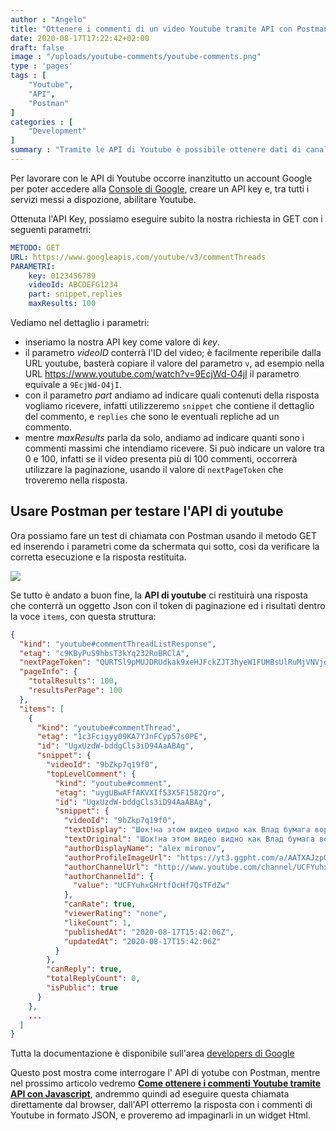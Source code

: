 ```yaml
---
author : "Angelo"
title: "Ottenere i commenti di un video Youtube tramite API con Postman"
date: 2020-08-17T17:22:42+02:00
draft: false
image : "/uploads/youtube-comments/youtube-comments.png"
type : 'pages'
tags : [
    "Youtube",
    "API",
    "Postman"
]
categories : [
    "Development"
]
summary : "Tramite le API di Youtube è possibile ottenere dati di canali, video, ed insighits in maniera molto semplice. In questo post vediamo come ottenere la lista dei commenti di un Video tramite API in formato Json."
---
```


Per lavorare con le API di Youtube occorre inanzitutto un account Google per poter accedere alla [Console di Google](https://console.developers.google.com/), creare un API key e, tra tutti i servizi messi a dispozione, abilitare Youtube.

Ottenuta l'API Key, possiamo eseguire subito la nostra richiesta in GET con i seguenti parametri:
```yaml
METODO: GET
URL: https://www.googleapis.com/youtube/v3/commentThreads
PARAMETRI: 
    key: 0123456789
    videoId: ABCDEFG1234
    part: snippet,replies
    maxResults: 100
```

Vediamo nel dettaglio i parametri:
- inseriamo la nostra API key come valore di *key*.
- il parametro *videoID* conterrà l'ID del video; è facilmente reperibile dalla URL youtube, basterà copiare il valore del parametro `v`, ad esempio nella URL https://www.youtube.com/watch?v=9EcjWd-O4jI il parametro equivale a `9EcjWd-O4jI`.
- con il parametro *part* andiamo ad indicare quali contenuti della risposta vogliamo ricevere, infatti utilizzeremo `snippet` che contiene il dettaglio del commento, e `replies` che sono le eventuali repliche ad un commento.
- mentre *maxResults* parla da solo, andiamo ad indicare quanti sono i commenti massimi che intendiamo ricevere. Si può indicare un valore tra 0 e 100, infatti se il video presenta più di 100 commenti, occorrerà utilizzare la paginazione, usando il valore di `nextPageToken` che troveremo nella risposta.

## Usare Postman per testare l'API di youtube

Ora possiamo fare un test di chiamata con Postman usando il metodo GET ed inserendo i parametri come da schermata qui sotto, così da verificare la corretta esecuzione e la risposta restituita.

![](/uploads/youtube-comments/youtube-api-comments-postman.png)

Se tutto è andato a buon fine, la **API di youtube** ci restituirà una risposta che conterrà un oggetto Json con il token di paginazione ed i risultati dentro la voce `items`, con questa struttura:
```json
{
  "kind": "youtube#commentThreadListResponse",
  "etag": "c9KByPuS9hbsT3kYq232RoBRClA",
  "nextPageToken": "QURTSl9pMUJDRUdkak9xeHJFckZJT3hyeW1FUHBsUlRuMjVNVjdNTlhUYjNydXVaZWtYU3N1Y3FnVkZlWEQxbXpMTnM4SFh1N1RURWZuQmFTdVdfVTBlWXJxWEZXNWcyRVM0VkRYaW1hMFlmSGhxMnpza2EzdlI3a0JITWtzWmw=",
  "pageInfo": {
    "totalResults": 100,
    "resultsPerPage": 100
  },
  "items": [
    {
      "kind": "youtube#commentThread",
      "etag": "1c3Fcigyy09KA7YJnFCyp57s0PE",
      "id": "UgxUzdW-bddgCls3iD94AaABAg",
      "snippet": {
        "videoId": "9bZkp7q19f0",
        "topLevelComment": {
          "kind": "youtube#comment",
          "etag": "uygUBwAFfAKVXIf53X5F1582Qro",
          "id": "UgxUzdW-bddgCls3iD94AaABAg",
          "snippet": {
            "videoId": "9bZkp7q19f0",
            "textDisplay": "Шок!на этом видео видно как Влад бумага ворует <a href=\"https://youtu.be/8rm6cRFVKHk\">https://youtu.be/8rm6cRFVKHk</a>",
            "textOriginal": "Шок!на этом видео видно как Влад бумага ворует https://youtu.be/8rm6cRFVKHk",
            "authorDisplayName": "alex mironov",
            "authorProfileImageUrl": "https://yt3.ggpht.com/a/AATXAJzpQccOUknezYdJwF1IyvLTJawgmTm4BdUcZcSG6w=s48-c-k-c0xffffffff-no-rj-mo",
            "authorChannelUrl": "http://www.youtube.com/channel/UCFYuhxGHrtfOcHf7QsTFdZw",
            "authorChannelId": {
              "value": "UCFYuhxGHrtfOcHf7QsTFdZw"
            },
            "canRate": true,
            "viewerRating": "none",
            "likeCount": 1,
            "publishedAt": "2020-08-17T15:42:06Z",
            "updatedAt": "2020-08-17T15:42:06Z"
          }
        },
        "canReply": true,
        "totalReplyCount": 0,
        "isPublic": true
      }
    },
    ...
  ]
}
```

Tutta la documentazione è disponibile sull'area [developers di Google](https://developers.google.com/youtube/v3/docs/commentThreads/list)

Questo post mostra come interrogare l' API di yotube con Postman, mentre nel prossimo articolo vedremo [**Come ottenere i commenti Youtube tramite API con Javascript**](/pages/commenti-youtube-javascript/), andremmo quindi ad eseguire questa chiamata direttamente dal browser, dall'API otterremo la risposta con i commenti di Youtube in formato JSON, e proveremo ad impaginarli in un widget Html.
